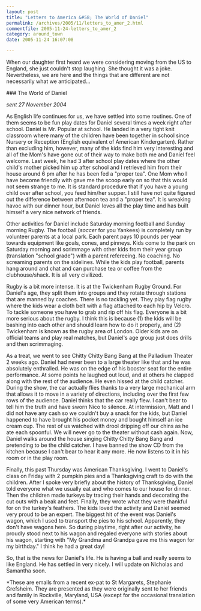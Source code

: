 ```yaml
---
layout: post
title: "Letters to America &#58; The World of Daniel"
permalink: /archives/2005/11/letters_to_amer_2.html
commentfile: 2005-11-24-letters_to_amer_2
category: around_town
date: 2005-11-24 16:07:08

---
```


When our daughter first heard we were considering moving from the US to England, she just couldn't stop laughing. She thought it was a joke. Nevertheless, we are here and the things that are different are not necessarily what we anticipated...

<div markdown="1" class="recipe">
### The World of Daniel

*sent 27 November 2004*

As English life continues for us, we have settled into some routines. One of them seems to be fun play dates for Daniel several times a week right after school. Daniel is Mr. Popular at school. He landed in a very tight knit classroom where many of the children have been together in school since Nursery or Reception (English equivalent of American Kindergarten). Rather than excluding him, however, many of the kids find him very interesting and all of the Mom's have gone out of their way to make both me and Daniel feel welcome. Last week, he had 3 after school play dates where the other child's mother picked him up after school and I retrieved him from their house around 6 pm after he has been fed a "proper tea". One Mom who I have become friendly with gave me the scoop early on so that this would not seem strange to me. It is standard procedure that if you have a young child over after school, you feed him/her supper. I still have not quite figured out the difference between afternoon tea and a "proper tea". It is wreaking havoc with our dinner hour, but Daniel loves all the play time and has built himself a very nice network of friends.

Other activities for Daniel include Saturday morning football and Sunday morning Rugby. The football (*soccer* for you Yankees) is completely run by volunteer parents at a local park. Each parent pays 10 pounds per year towards equipment like goals, cones, and pinneys. Kids come to the park on Saturday morning and scrimmage with other kids from their year group (translation "school grade") with a parent refereeing. No coaching. No screaming parents on the sidelines. While the kids play football, parents hang around and chat and can purchase tea or coffee from the clubhouse/shack. It is all very civilized.

Rugby is a bit more intense. It is at the Twickenham Rugby Ground. For Daniel's age, they split them into groups and they rotate through stations that are manned by coaches. There is no tackling yet. They play flag rugby where the kids wear a cloth belt with a flag attached to each hip by Velcro. To tackle someone you have to grab and rip off his flag. Everyone is a bit more serious about the rugby. I think this is because (1) the kids will be bashing into each other and should learn how to do it properly, and (2) Twickenham is known as the rugby area of London. Older kids are on official teams and play real matches, but Daniel's age group just does drills and then scrimmaging.

As a treat, we went to see Chitty Chitty Bang Bang at the Palladium Theater 2 weeks ago. Daniel had never been to a large theater like that and he was absolutely enthralled. He was on the edge of his booster seat for the entire performance. At some points he laughed out loud, and at others he clapped along with the rest of the audience. He even hissed at the child catcher. During the show, the car actually flies thanks to a very large mechanical arm that allows it to move in a variety of directions, including over the first few rows of the audience. Daniel thinks that the car really flew. I can't bear to tell him the truth and have sworn Nico to silence. At intermission, Matt and I did not have any cash so we couldn't buy a snack for the kids, but Daniel happened to have brought his pocket money and bought himself an ice cream cup. The rest of us watched with drool dripping off our chins as he ate each spoonful. We will never go to the theater without cash again. Now, Daniel walks around the house singing Chitty Chitty Bang Bang and pretending to be the child catcher. I have banned the show CD from the kitchen because I can't bear to hear it any more. He now listens to it in his room or in the play room.

Finally, this past Thursday was American Thanksgiving. I went to Daniel's class on Friday with 2 pumpkin pies and a Thanksgiving craft to do with the children. After I spoke very briefly about the history of Thanksgiving, Daniel told everyone what we usually eat and who comes to our house for dinner. Then the children made turkeys by tracing their hands and decorating the cut outs with a beak and feet. Finally, they wrote what they were thankful for on the turkey's feathers. The kids loved the activity and Daniel seemed very proud to be an expert. The biggest hit of the event was Daniel's wagon, which I used to transport the pies to his school. Apparently, they don't have wagons here. So during playtime, right after our activity, he proudly stood next to his wagon and regaled everyone with stories about his wagon, starting with "My Grandma and Grandpa gave me this wagon for my birthday." I think he had a great day!

So, that is the news for Daniel's life. He is having a ball and really seems to like England. He has settled in very nicely. I will update on Nicholas and Samantha soon.

</div>
*These are emails from a recent ex-pat to St Margarets, Stephanie Grefsheim. They are presented as they were originally sent to her friends and family in Rockville, Maryland, USA (except for the occasional translation of some very American terms).*
